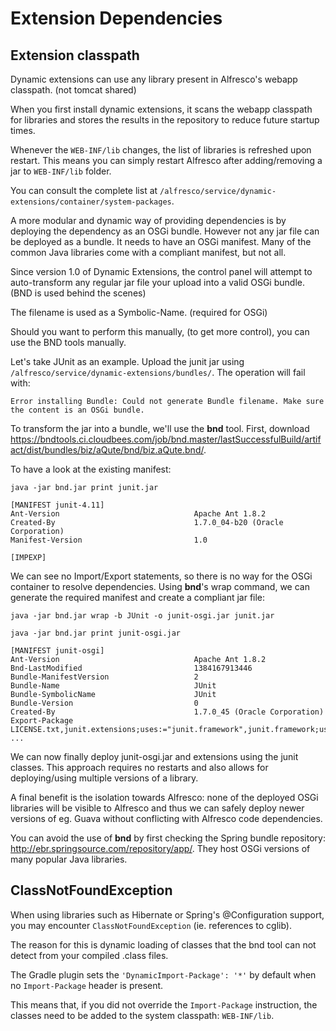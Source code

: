 # Extension Dependencies

## Extension classpath

Dynamic extensions can use any library present in Alfresco's webapp classpath. (not tomcat shared)

When you first install dynamic extensions, it scans the webapp classpath for libraries and stores the results in the repository to reduce future startup times.

Whenever the `WEB-INF/lib` changes, the list of libraries is refreshed upon restart. This means you can simply restart Alfresco after adding/removing a jar to `WEB-INF/lib` folder.

You can consult the complete list at `/alfresco/service/dynamic-extensions/container/system-packages`.

A more modular and dynamic way of providing dependencies is by deploying the dependency as an OSGi bundle.
However not any jar file can be deployed as a bundle. It needs to have an OSGi manifest.
Many of the common Java libraries come with a compliant manifest, but not all.

Since version 1.0 of Dynamic Extensions, the control panel will attempt to auto-transform any regular jar file your upload into a valid OSGi bundle.
(BND is used behind the scenes)

The filename is used as a Symbolic-Name. (required for OSGi)

Should you want to perform this manually, (to get more control), you can use the BND tools manually.

Let's take JUnit as an example. Upload the junit jar using `/alfresco/service/dynamic-extensions/bundles/`.
The operation will fail with:
```
Error installing Bundle: Could not generate Bundle filename. Make sure the content is an OSGi bundle.
```

To transform the jar into a bundle, we'll use the **bnd** tool. First, download <https://bndtools.ci.cloudbees.com/job/bnd.master/lastSuccessfulBuild/artifact/dist/bundles/biz/aQute/bnd/biz.aQute.bnd/>.

To have a look at the existing manifest:
```
java -jar bnd.jar print junit.jar

[MANIFEST junit-4.11]
Ant-Version                              Apache Ant 1.8.2                        
Created-By                               1.7.0_04-b20 (Oracle Corporation)       
Manifest-Version                         1.0                                     

[IMPEXP]
```

We can see no Import/Export statements, so there is no way for the OSGi container to resolve dependencies.
Using **bnd**'s wrap command, we can generate the required manifest and create a compliant jar file:
```
java -jar bnd.jar wrap -b JUnit -o junit-osgi.jar junit.jar

java -jar bnd.jar print junit-osgi.jar

[MANIFEST junit-osgi]
Ant-Version                              Apache Ant 1.8.2                        
Bnd-LastModified                         1384167913446                           
Bundle-ManifestVersion                   2                                       
Bundle-Name                              JUnit                                   
Bundle-SymbolicName                      JUnit                                   
Bundle-Version                           0                                       
Created-By                               1.7.0_45 (Oracle Corporation)           
Export-Package                           LICENSE.txt,junit.extensions;uses:="junit.framework",junit.framework;uses:="org.junit.runner,org.junit.runner.manipulation,org.junit.runner.notificat
...
```

We can now finally deploy junit-osgi.jar and extensions using the junit classes. This approach requires no restarts and also allows for deploying/using multiple versions of a library.

A final benefit is the isolation towards Alfresco: none of the deployed OSGi libraries will be visible to Alfresco and thus we can safely deploy newer versions of eg. Guava without conflicting with Alfresco code dependencies.

You can avoid the use of **bnd** by first checking the Spring bundle repository: <http://ebr.springsource.com/repository/app/>. They host OSGi versions of many popular Java libraries.

## ClassNotFoundException

When using libraries such as Hibernate or Spring's @Configuration support, you may encounter `ClassNotFoundException` (ie. references to cglib).

The reason for this is dynamic loading of classes that the bnd tool can not detect from your compiled .class files.

The Gradle plugin sets the `'DynamicImport-Package': '*'` by default when no `Import-Package` header is present.

This means that, if you did not override the `Import-Package` instruction, the classes need to be added to the system classpath: `WEB-INF/lib`.
